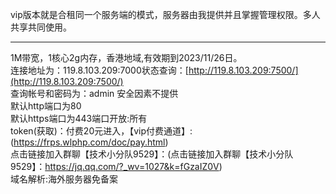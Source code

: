 vip版本就是合租同一个服务端的模式，服务器由我提供并且掌握管理权限。多人共享共同使用。

*****

1M带宽，1核心2g内存，香港地域,有效期到2023/11/26日。
<br/>连接地址为：119.8.103.209:7000状态查询：[http://119.8.103.209:7500/](http://119.8.103.209:7500/)
<br/>查询帐号和密码为：admin    安全因素不提供
<br/>默认http端口为80
<br/>默认https端口为443端口开放:所有
<br/>token(获取)：付费20元进入，【vip付费通道】: (https://frps.wlphp.com/doc/pay.html)
<br/>点击链接加入群聊【技术小分队9529】：(点击链接加入群聊【技术小分队9529】：https://jq.qq.com/?_wv=1027&k=fGzaIZ0V)
<br/>域名解析:海外服务器免备案